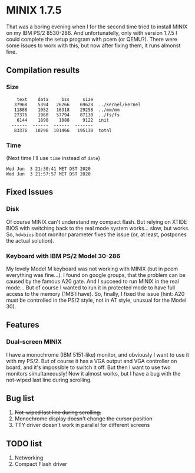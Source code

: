 # MINIX 1.7.5
That was a boring evening when I for the second time tried to
install MINIX on my IBM PS/2 8530-286. And unfortunatelly,
only with version 1.7.5 I could complete the setup program
with pcem (or QEMU?). There were some issues to work with this,
but now after fixing them, it runs almonst fine.

## Compilation results
### Size
```
    text    data     bss     size
   37968    5394   26266    69628  ../kernel/kernel
   11888    1052   16318    29258  ../mm/mm
   27376    1960   57794    87130  ../fs/fs
    6144    1890    1088     9122  init
  ------  ------  ------  -------
   83376   10296  101466   195138  total
```
### Time
(Next time I'll use `time` instead of `date`)
```
Wed Jun  3 21:30:41 MET DST 2020
Wed Jun  3 21:57:57 MET DST 2020
```

## Fixed Issues
### Disk
Of course MINIX can't understand my compact flash. But relying
on XTIDE BIOS with switching back to the real mode system
works... slow, but works. So, `hd=bios` boot monitor parameter
fixes the issue (or, at least, postpones the actual solution).

### Keyboard with IBM PS/2 Model 30-286
My lovely Model M keyboard was not working
with MINIX (but in pcem everything was fine...).
I found on google groups, that the problem can be caused
by the famous A20 gate. And I succeed to run MINIX in
the real mode... But of course I wanted to run it
in protected mode to have full access to the memory (1MB I have).
So, finally, I fixed the issue (hint: A20 must be controlled
in the PS/2 style, not in AT style, unusual for the Model 30).

## Features
### Dual-screen MINIX
I have a monochrome (IBM 5151-like) monitor, and obviously I want
to use it with my PS/2. But of course it has a VGA output and
VGA controller on board, and it's impossible to switch it off.
But then I want to use two monitors simultaneously! Now it
almost works, but I have a bug with the not-wiped last line
during scrolling.

## Bug list
  1. ~~Not-wiped last line during scrolling.~~
  2. ~~Monochrome display doesn't change the cursor position~~
  3. TTY driver doesn't work in parallel for different screens
## TODO list
  1. Networking
  2. Compact Flash driver
